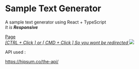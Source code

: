 # Sample Text Generator

A sample text generator using React + TypeScript </br>
<i> It is <Strong> Responsive </Strong></i>

<a href='https://jbernardofortes.github.io/sampleTextGenerator/'>
  Page </br>
  <i>[CTRL + Click ] or [ CMD + Click ] So you wont be redirected</i>
<img src='https://imgur.com/SrJhcuL.jpg'>
</a>

API used : </br>

https://hipsum.co/the-api/
